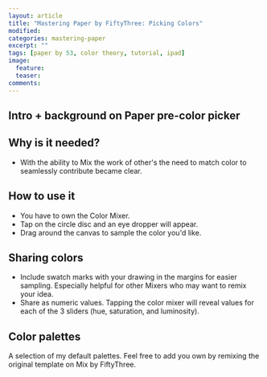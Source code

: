 ```yaml
---
layout: article
title: "Mastering Paper by FiftyThree: Picking Colors"
modified: 
categories: mastering-paper
excerpt: ""
tags: [paper by 53, color theory, tutorial, ipad]
image:
  feature:
  teaser:
comments:
---
```


## Intro + background on Paper pre-color picker

## Why is it needed?

* With the ability to Mix the work of other's the need to match color to seamlessly contribute became clear.

## How to use it

* You have to own the Color Mixer.
* Tap on the circle disc and an eye dropper will appear.
* Drag around the canvas to sample the color you'd like.

## Sharing colors

* Include swatch marks with your drawing in the margins for easier sampling. Especially helpful for other Mixers who may want to remix your idea.
* Share as numeric values. Tapping the color mixer will reveal values for each of the 3 sliders (hue, saturation, and luminosity).

## Color palettes

A selection of my default palettes. Feel free to add you own by remixing the original template on Mix by FiftyThree.